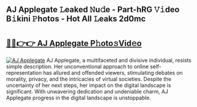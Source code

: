 ## AJ Applegate 𝙻eaked 𝙽u𝚍e - Part-hRG 𝚅𝚒deo B𝚒kini 𝙿hotos - Hot All 𝙻eaks 2d0mc

# <h2><a href="http://ld5gj4j.urlbe.top/?page=AJ+Applegate">🔗🔗👉👉 AJ Applegate P𝚑oto𝚜Vid𝚎o</a></h2>

[![AJ Applegate](https://i.imgur.com/eBuTRDB.gif)](http://ld5gj4j.urlbe.top/?page=AJ+Applegate)
AJ Applegate, a multifaceted and divisive individual, resists simple description. Her unconventional approach to online self-representation has allured and offended viewers, stimulating debates on morality, privacy, and the intricacies of virtual societies. Despite the uncertainty of her next steps, her impact on the digital landscape is significant. With unwavering dedication and undeniable charm, AJ Applegate progress in the digital landscape is unstoppable.
